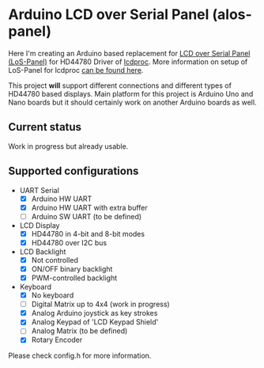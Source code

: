 # Arduino LCD over Serial Panel (alos-panel)

Here I'm creating an Arduino based replacement for [LCD over Serial Panel (LoS-Panel)](https://mlf.home.xs4all.nl/los/) for HD44780 Driver of [lcdproc](http://www.lcdproc.org/).
More information on setup of LoS-Panel for lcdproc [can be found here](http://lcdproc.sourceforge.net/docs/current-user.html#hd44780-los-panel).

This project **will** support different connections and different types of HD44780 based displays.
Main platform for this project is Arduino Uno and Nano boards but it should certainly work on another Arduino boards as well.

## Current status 
Work in progress but already usable.

## Supported configurations
- UART Serial
  - [x] Arduino HW UART
  - [x] Arduino HW UART with extra buffer
  - [ ] Arduino SW UART (to be defined)
- LCD Display
  - [x] HD44780 in 4-bit and 8-bit modes
  - [x] HD44780 over I2C bus
- LCD Backlight
  - [x] Not controlled
  - [x] ON/OFF binary backlight
  - [x] PWM-controlled backlight
- Keyboard
  - [x] No keyboard
  - [ ] Digital Matrix up to 4x4 (work in progress)
  - [x] Analog Arduino joystick as key strokes
  - [x] Analog Keypad of 'LCD Keypad Shield'
  - [ ] Analog Matrix (to be defined)
  - [x] Rotary Encoder

Please check config.h for more information.
